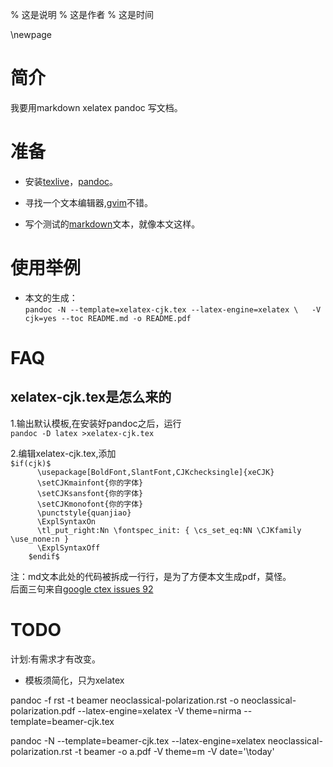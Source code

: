 % 这是说明
% 这是作者
% 这是时间

\newpage

简介
====

我要用markdown xelatex pandoc 写文档。  

准备
====

* 安装[texlive](http://www.latex-project.org/)，[pandoc](http://johnmacfarlane.net/pandoc/)。  

* 寻找一个文本编辑器,[gvim](http://www.vim.org)不错。  

* 写个测试的[markdown](http://daringfireball.net/projects/markdown/)文本，就像本文这样。  

使用举例
========

* 本文的生成：  
        `pandoc -N --template=xelatex-cjk.tex --latex-engine=xelatex \  
            -V cjk=yes --toc README.md -o README.pdf`

FAQ
===

xelatex-cjk.tex是怎么来的
-------------------------

1.输出默认模板,在安装好pandoc之后，运行  
        `pandoc -D latex >xelatex-cjk.tex`

2.编辑xelatex-cjk.tex,添加  
`$if(cjk)$`  
`      \usepackage[BoldFont,SlantFont,CJKchecksingle]{xeCJK}`  
`      \setCJKmainfont{你的字体}`  
`      \setCJKsansfont{你的字体}`  
`      \setCJKmonofont{你的字体}`  
`      \punctstyle{quanjiao}`  
`      \ExplSyntaxOn`  
`      \tl_put_right:Nn \fontspec_init: { \cs_set_eq:NN \CJKfamily \use_none:n }`  
`      \ExplSyntaxOff`  
`    $endif$`

注：md文本此处的代码被拆成一行行，是为了方便本文生成pdf，莫怪。  
后面三句来自[google ctex issues 92](https://code.google.com/p/ctex-kit/issues/detail?id=92)

TODO
====

计划:有需求才有改变。

* 模板须简化，只为xelatex

pandoc -f rst -t beamer neoclassical-polarization.rst -o neoclassical-polarization.pdf --latex-engine=xelatex -V theme=nirma --template=beamer-cjk.tex

pandoc -N --template=beamer-cjk.tex --latex-engine=xelatex neoclassical-polarization.rst   -t beamer -o a.pdf -V theme=m -V date='\today'
